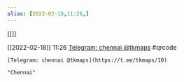 ```yaml
---
alias: [2022-02-18,11:26,]
---
```

[[]]

[[2022-02-18]] 11:26
[Telegram: chennai @tkmaps](https://t.me/tkmaps/10)
#qrcode

```qrcode
[Telegram: chennai @tkmaps](https://t.me/tkmaps/10)
```
```query
"Chennai"
```